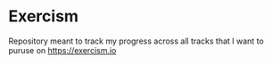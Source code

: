 # Exercism
Repository meant to track my progress across all tracks that I want to puruse on https://exercism.io
